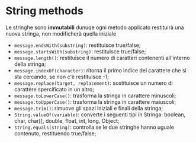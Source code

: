 # String methods
Le stringhe sono **immutabili** dunuqe ogni metodo applicato restituirà una nuova stringa, non modificherà quella iniziale
* ```message.endsWith(substring)```: restituisce true/false;
* ```message.startsWith(substring)```: restituisce true/false;
* ```message.length()```: restituisce il numero di caratteri contenenti all'interno della stringa;
* ```message.indexOf(character)```: ritorna il primo indice del carattere che si sta cercando, se non c'è restituisce -1;
* ```message.replace(target, replacement)```: sostituisce un numero di carattere spercificato in un altro;
* ```message.toLowerCase()```: trasforma la stringa in carattere minuscoli;
* ```message.toUpperCase()```: trasforma la stringa in carattere maiuscoli;
* ```message.trim()```: rimuove gli spazi iniziali e finali della stringa;
* ```String.valueOf(variable)```: converte i seguenti tipi in Stringa: boolean, char, char[], double, float, int, long, Object;
* ```string.equals(string)```: controlla se le due stringhe hanno uguale contenuto, restituendo true/false;